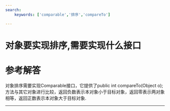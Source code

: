 ```yaml
---
search:
    keywords: ['comparable','排序','compareTo']

---
```



# 对象要实现排序,需要实现什么接口

# 参考解答

对象排序需要实现Comparable接口，它提供了public int compareTo(Object o);方法与其它对象进行比较，返回负数表示本对象小于目标对象，返回零表示两对象相等，返回正数表示本对象大于目标对象.

---



